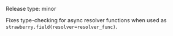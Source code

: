 Release type: minor

Fixes type-checking for async resolver functions when used as `strawberry.field(resolver=resolver_func)`.
